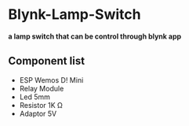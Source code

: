 # Blynk-Lamp-Switch
**a lamp switch that can be control through blynk app**

## Component list
- ESP Wemos D! Mini
- Relay Module
- Led 5mm
- Resistor 1K Ω
- Adaptor 5V

